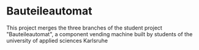 Bauteileautomat
===============

This project merges the three branches of the student project "Bauteileautomat", a component vending machine built by students of the university of applied sciences Karlsruhe
